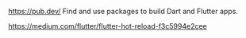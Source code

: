 https://pub.dev/ Find and use packages to build Dart and Flutter apps.

https://medium.com/flutter/flutter-hot-reload-f3c5994e2cee